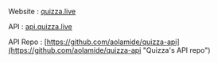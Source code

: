 Website : [quizza.live](https://www.quizza.live "Quizza's Homepage")

API : [api.quizza.live](https://api.quizza.live "Quizza's API")

API Repo : [https://github.com/aolamide/quizza-api](https://github.com/aolamide/quizza-api "Quizza's API repo")